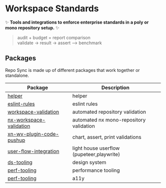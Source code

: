 # Workspace Standards

✨ **Tools and integrations to enforce enterprise standards in a poly or mono repository setup.** ✨

> audit       +         budget  =  report comparison  
> validate -> result -> assert --> benchmark  

## Packages

Repo Sync is made up of different packages that work together or standalone.

| Package                                 | Description                                                                      |
|-----------------------------------------| -------------------------------------------------------------------------------- |
| [helper](./docs)                        | helper                                                                           |
| [eslint-rules](./docs)                  | eslint rules                                                                     |
| [workspace-validation](./docs)          | automated repository validation                                                  |
| [nx-workspace-validation](./docs)       | automated nx mono-repository validation                                          |
| [xn-wv-plugin-code-pushup](./docs)      | chart, assert, print validations                                                 |
| [user-flow-integration](./docs)         | light house userflow (pupeteer,playwrite)                                        |
| [ds-tooling](./docs)                    | design system                                                                    |
| [perf-tooling](./docs)                  | performance tooling                                                              |
| [perf-tooling](./docs)                  | a11y                                                                             |
